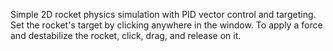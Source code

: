 Simple 2D rocket physics simulation with PID vector control and targeting.
Set the rocket's target by clicking anywhere in the window.
To apply a force and destabilize the rocket, click, drag, and release on it.